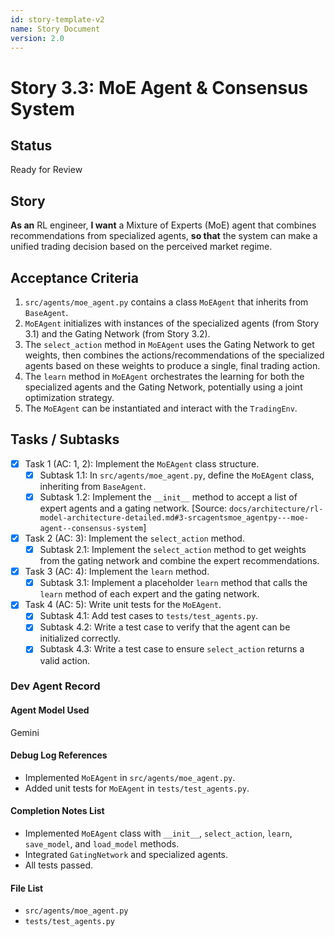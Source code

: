 ```yaml
---
id: story-template-v2
name: Story Document
version: 2.0
---
```


# Story 3.3: MoE Agent & Consensus System

## Status
Ready for Review

## Story
**As an** RL engineer,
**I want** a Mixture of Experts (MoE) agent that combines recommendations from specialized agents,
**so that** the system can make a unified trading decision based on the perceived market regime.

## Acceptance Criteria
1. `src/agents/moe_agent.py` contains a class `MoEAgent` that inherits from `BaseAgent`.
2. `MoEAgent` initializes with instances of the specialized agents (from Story 3.1) and the Gating Network (from Story 3.2).
3. The `select_action` method in `MoEAgent` uses the Gating Network to get weights, then combines the actions/recommendations of the specialized agents based on these weights to produce a single, final trading action.
4. The `learn` method in `MoEAgent` orchestrates the learning for both the specialized agents and the Gating Network, potentially using a joint optimization strategy.
5. The `MoEAgent` can be instantiated and interact with the `TradingEnv`.

## Tasks / Subtasks
- [x] Task 1 (AC: 1, 2): Implement the `MoEAgent` class structure.
    - [x] Subtask 1.1: In `src/agents/moe_agent.py`, define the `MoEAgent` class, inheriting from `BaseAgent`.
    - [x] Subtask 1.2: Implement the `__init__` method to accept a list of expert agents and a gating network. [Source: `docs/architecture/rl-model-architecture-detailed.md#3-srcagentsmoe_agentpy---moe-agent--consensus-system`]
- [x] Task 2 (AC: 3): Implement the `select_action` method.
    - [x] Subtask 2.1: Implement the `select_action` method to get weights from the gating network and combine the expert recommendations.
- [x] Task 3 (AC: 4): Implement the `learn` method.
    - [x] Subtask 3.1: Implement a placeholder `learn` method that calls the `learn` method of each expert and the gating network.
- [x] Task 4 (AC: 5): Write unit tests for the `MoEAgent`.
    - [x] Subtask 4.1: Add test cases to `tests/test_agents.py`.
    - [x] Subtask 4.2: Write a test case to verify that the agent can be initialized correctly.
    - [x] Subtask 4.3: Write a test case to ensure `select_action` returns a valid action.

### Dev Agent Record
#### Agent Model Used
Gemini
#### Debug Log References
- Implemented `MoEAgent` in `src/agents/moe_agent.py`.
- Added unit tests for `MoEAgent` in `tests/test_agents.py`.
#### Completion Notes List
- Implemented `MoEAgent` class with `__init__`, `select_action`, `learn`, `save_model`, and `load_model` methods.
- Integrated `GatingNetwork` and specialized agents.
- All tests passed.
#### File List
- `src/agents/moe_agent.py`
- `tests/test_agents.py`

